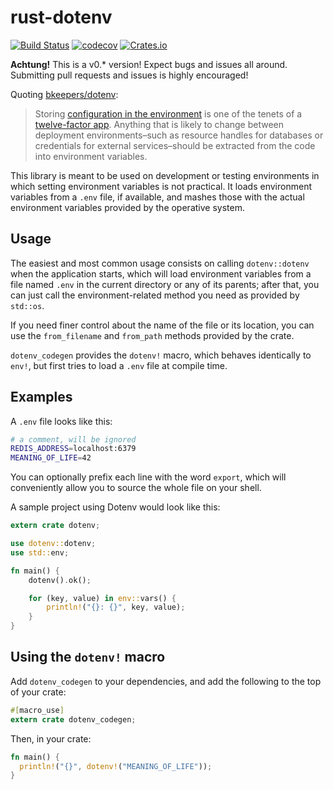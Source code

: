 # rust-dotenv 

[![Build Status](https://dev.azure.com/dotenv-rs/dotenv/_apis/build/status/dotenv-rs.dotenv?branchName=master)](https://dev.azure.com/dotenv-rs/dotenv/_build/latest?definitionId=2&branchName=master)
[![codecov](https://codecov.io/gh/dotenv-rs/dotenv/branch/master/graph/badge.svg)](https://codecov.io/gh/dotenv-rs/dotenv)
[![Crates.io](https://img.shields.io/crates/v/dotenv.svg)](https://crates.io/crates/dotenv)

**Achtung!** This is a v0.\* version! Expect bugs and issues all around.
Submitting pull requests and issues is highly encouraged!

Quoting [bkeepers/dotenv][dotenv]:

> Storing [configuration in the environment](http://www.12factor.net/config)
> is one of the tenets of a [twelve-factor app](http://www.12factor.net/).
> Anything that is likely to change between deployment environments–such as
> resource handles for databases or credentials for external services–should
> be extracted from the code into environment variables.

This library is meant to be used on development or testing environments in
which setting environment variables is not practical. It loads environment
variables from a `.env` file, if available, and mashes those with the actual
environment variables provided by the operative system.

Usage
----

The easiest and most common usage consists on calling `dotenv::dotenv` when the
application starts, which will load environment variables from a file named
`.env` in the current directory or any of its parents; after that, you can just call
the environment-related method you need as provided by `std::os`.

If you need finer control about the name of the file or its location, you can
use the `from_filename` and `from_path` methods provided by the crate.

`dotenv_codegen` provides the `dotenv!` macro, which
behaves identically to `env!`, but first tries to load a `.env` file at compile
time.

Examples
----

A `.env` file looks like this:

```sh
# a comment, will be ignored
REDIS_ADDRESS=localhost:6379
MEANING_OF_LIFE=42
```

You can optionally prefix each line with the word `export`, which will
conveniently allow you to source the whole file on your shell.

A sample project using Dotenv would look like this:

```rust
extern crate dotenv;

use dotenv::dotenv;
use std::env;

fn main() {
    dotenv().ok();

    for (key, value) in env::vars() {
        println!("{}: {}", key, value);
    }
}
```

Using the `dotenv!` macro
------------------------------------

Add `dotenv_codegen` to your dependencies, and add the following to the top of
your crate:

```rust
#[macro_use]
extern crate dotenv_codegen;
```

Then, in your crate:

```rust
fn main() {
  println!("{}", dotenv!("MEANING_OF_LIFE"));
}
```

[dotenv]: https://github.com/bkeepers/dotenv
